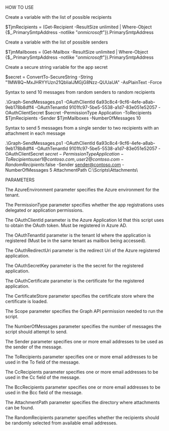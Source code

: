 HOW TO USE

Create a variable with the list of possible recipients

$TjmRecipients = (Get-Recipient -ResultSize unlimited | Where-Object {$_.PrimarySmtpAddress -notlike "*onmicrosoft*"}).PrimarySmtpAddress

Create a variable with the list of possible senders

$TjmMailboxes = (Get-Mailbox -ResultSize unlimited | Where-Object {$_.PrimarySmtpAddress -notlike "*onmicrosoft*"}).PrimarySmtpAddress

Create a secure string variable for the app secret

$secret = ConvertTo-SecureString -String "1MW8Q~MxJHRYYUzn21QbIialJMGjG8Nzz-QUUaUA" -AsPlainText -Force


Syntax to send 10 messages from random senders to random recipients

.\Graph-SendMessages.ps1 -OAuthClientId 6a93c8c4-9cf6-4efe-a8ab-9eb178b8dff4 -OAuthTenantId 9101fc97-5be5-5538-a1d7-83e051e52057 -OAuthClientSecret $secret -PermissionType Application -ToRecipients $TjmRecipients -Sender $TjmMailboxes -NumberOfMessages 10


Syntax to send 5 messages from a single sender to two recipients with an attachment in each message

.\Graph-SendMessages.ps1 -OAuthClientId 6a93c8c4-9cf6-4efe-a8ab-9eb178b8dff4 -OAuthTenantId 9101fc97-5be5-5538-a1d7-83e051e52057 -OAuthClientSecret $secret -PermissionType Application -ToRecipients user1@contoso.com,user2@contoso.com -RandomRecipients:$false -Sender sender@contoso.com -NumberOfMessages 5 AttachmentPath C:\Scripts\Attachments\


PARAMETERS

The AzureEnvironment parameter specifies the Azure environment for the tenant.

The PermissionType parameter specifies whether the app registrations uses delegated or application permissions.
    
The OAuthClientId parameter is the Azure Application Id that this script uses to obtain the OAuth token.  Must be registered in Azure AD.
    
The OAuthTenantId parameter is the tenant Id where the application is registered (Must be in the same tenant as mailbox being accessed).

The OAuthRedirectUri parameter is the redirect Uri of the Azure registered application.
    
The OAuthSecretKey parameter is the the secret for the registered application.
    
The OAuthCertificate parameter is the certificate for the registered application.
  
The CertificateStore parameter specifies the certificate store where the certificate is loaded.

The Scope parameter specifies the Graph API permission needed to run the script.

The NumberOfMessages parameter specifies the number of messages the script should attempt to send.

The Sender parameter specifies one or more email addresses to be used as the sender of the message.

The ToRecipients parameter specifies one or more email addresses to be used in the To field of the message.

The CcRecipients parameter specifies one or more email addresses to be used in the Cc field of the message.

The BccRecipients parameter specifies one or more email addresses to be used in the Bcc field of the message.

The AttachmentPath parameter specifies the directory where attachments can be found.

The RandomRecipients parameter specifies whether the recipients should be randomly selected from available email addresses.
